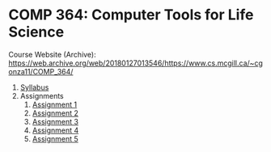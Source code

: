 # COMP 364: Computer Tools for Life Science

Course Website (Archive): https://web.archive.org/web/20180127013546/https://www.cs.mcgill.ca/~cgonza11/COMP_364/

1. [Syllabus](Syllabus.pdf)
1. Assignments
   1. [Assignment 1](hw01/A1.ipynb)
   1. [Assignment 2](hw02/A2.ipynb)
   1. [Assignment 3](hw03/A3.ipynb)
   1. [Assignment 4](hw04/A4.ipynb)
   1. [Assignment 5](hw05/A5.pdf)
